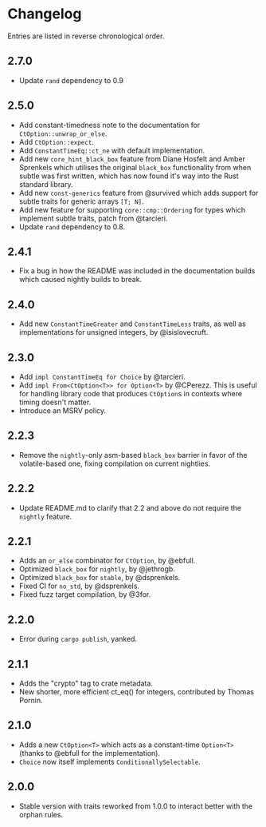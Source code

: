 # Changelog

Entries are listed in reverse chronological order.

## 2.7.0

* Update `rand` dependency to 0.9

## 2.5.0

* Add constant-timedness note to the documentation for `CtOption::unwrap_or_else`.
* Add `CtOption::expect`.
* Add `ConstantTimeEq::ct_ne` with default implementation.
* Add new `core_hint_black_box` feature from Diane Hosfelt and Amber
  Sprenkels which utilises the original `black_box` functionality from
  when subtle was first written, which has now found it's way into the
  Rust standard library.
* Add new `const-generics` feature from @survived which adds support
  for subtle traits for generic arrays `[T; N]`.
* Add new feature for supporting `core::cmp::Ordering` for types which
  implement subtle traits, patch from @tarcieri.
* Update `rand` dependency to 0.8.

## 2.4.1

* Fix a bug in how the README was included in the documentation builds
  which caused nightly builds to break.

## 2.4.0

* Add new `ConstantTimeGreater` and `ConstantTimeLess` traits, as well
  as implementations for unsigned integers, by @isislovecruft.

## 2.3.0

* Add `impl ConstantTimeEq for Choice` by @tarcieri.
* Add `impl From<CtOption<T>> for Option<T>` by @CPerezz.  This is useful for
  handling library code that produces `CtOption`s in contexts where timing
  doesn't matter.
* Introduce an MSRV policy.

## 2.2.3

* Remove the `nightly`-only asm-based `black_box` barrier in favor of the
  volatile-based one, fixing compilation on current nightlies.

## 2.2.2

* Update README.md to clarify that 2.2 and above do not require the `nightly`
  feature.

## 2.2.1

* Adds an `or_else` combinator for `CtOption`, by @ebfull.
* Optimized `black_box` for `nightly`, by @jethrogb.
* Optimized `black_box` for `stable`, by @dsprenkels.
* Fixed CI for `no_std`, by @dsprenkels.
* Fixed fuzz target compilation, by @3for.

## 2.2.0

* Error during `cargo publish`, yanked.

## 2.1.1

* Adds the "crypto" tag to crate metadata.
* New shorter, more efficient ct_eq() for integers, contributed by Thomas Pornin.

## 2.1.0

* Adds a new `CtOption<T>` which acts as a constant-time `Option<T>`
  (thanks to @ebfull for the implementation).
* `Choice` now itself implements `ConditionallySelectable`.

## 2.0.0

* Stable version with traits reworked from 1.0.0 to interact better
  with the orphan rules.
